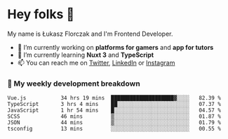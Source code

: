 # Hey folks 👋

My name is Łukasz Florczak and I'm Frontend Developer. 

- 🔭 I’m currently working on **platforms for gamers** and **app for tutors**
- 🌱 I’m currently learning **Nuxt 3** and **TypeScript**
- 📫 You can reach me on [Twitter](https://twitter.com/lukaszflorczak), [LinkedIn](https://pl.linkedin.com/in/lukasz-florczak) or [Instagram](https://instagram.com/lukaszflorczak)


### 🧮 My weekly development breakdown

<!--START_SECTION:waka-->

```text
Vue.js           34 hrs 19 mins  ████████████████████▓░░░░   82.39 %
TypeScript       3 hrs 4 mins    ██░░░░░░░░░░░░░░░░░░░░░░░   07.37 %
JavaScript       1 hr 54 mins    █░░░░░░░░░░░░░░░░░░░░░░░░   04.57 %
SCSS             46 mins         ▒░░░░░░░░░░░░░░░░░░░░░░░░   01.87 %
JSON             44 mins         ▒░░░░░░░░░░░░░░░░░░░░░░░░   01.79 %
tsconfig         13 mins         ░░░░░░░░░░░░░░░░░░░░░░░░░   00.55 %
```

<!--END_SECTION:waka-->

<!--
**lukaszflorczak/lukaszflorczak** is a ✨ _special_ ✨ repository because its `README.md` (this file) appears on your GitHub profile.

Here are some ideas to get you started:

- 🔭 I’m currently working on ...
- 🌱 I’m currently learning ...
- 👯 I’m looking to collaborate on ...
- 🤔 I’m looking for help with ...
- 💬 Ask me about ...
- 📫 How to reach me: ...
- 😄 Pronouns: ...
- ⚡ Fun fact: ...
-->

